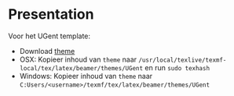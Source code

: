 # Presentation

Voor het UGent template:
- Download [theme](https://github.com/pbelmans/ugent-beamer/downloads)
- OSX: Kopieer inhoud van `theme` naar
  `/usr/local/texlive/texmf-local/tex/latex/beamer/themes/UGent` en run `sudo texhash`
- Windows: Kopieer inhoud van `theme` naar
  `C:Users/<username>/texmf/tex/latex/beamer/themes/UGent`

